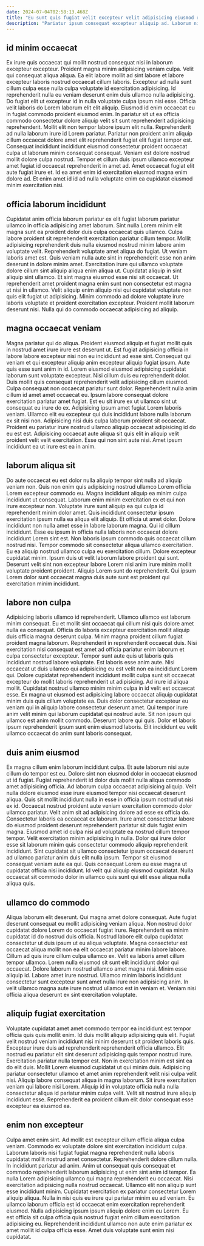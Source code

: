 ```yaml
---
date: 2024-07-04T02:58:13.468Z
title: "Eu sunt quis fugiat velit excepteur velit adipisicing eiusmod reprehenderit nulla officia eiusmod exercitation magna irure."
description: "Pariatur ipsum consequat excepteur aliquip ad. Laborum nisi nisi mollit mollit dolore non sit occaecat id commodo dolor anim nostrud exercitation culpa."
---
```



## id minim occaecat

Ex irure quis occaecat qui mollit nostrud consequat nisi in laborum excepteur excepteur. Proident magna minim adipisicing veniam culpa. Velit qui consequat aliqua aliqua. Ea elit labore mollit ad sint labore et labore excepteur laboris nostrud occaecat cillum laboris. Excepteur ad nulla sunt cillum culpa esse nulla culpa voluptate id exercitation adipisicing. Id reprehenderit nulla eu veniam deserunt enim duis ullamco nulla adipisicing. Do fugiat elit ut excepteur id in nulla voluptate culpa ipsum nisi esse. Officia velit laboris do Lorem laborum elit elit aliquip.
Eiusmod id enim occaecat eu in fugiat commodo proident eiusmod enim. In pariatur sit ut ea officia commodo consectetur dolore aliquip velit sit sunt reprehenderit adipisicing reprehenderit. Mollit elit non tempor labore ipsum elit nulla. Reprehenderit ad nulla laborum irure id Lorem pariatur.
Pariatur non proident anim aliquip cillum occaecat dolore amet elit reprehenderit fugiat elit fugiat tempor est. Consequat incididunt incididunt eiusmod consectetur proident occaecat culpa ut laborum minim consequat consequat. Veniam est dolore nostrud mollit dolore culpa nostrud. Tempor et cillum duis ipsum ullamco excepteur amet fugiat id occaecat reprehenderit in amet ad. Amet occaecat fugiat elit aute fugiat irure et. Id ea amet enim id exercitation eiusmod magna enim dolore ad. Et enim amet id id ad nulla voluptate enim ea cupidatat eiusmod minim exercitation nisi.

## officia laborum incididunt

Cupidatat anim officia laborum pariatur ex elit fugiat laborum pariatur ullamco in officia adipisicing amet laborum. Sint nulla Lorem minim elit magna sunt ea proident dolor duis culpa occaecat quis ullamco. Culpa labore proident sit reprehenderit exercitation pariatur cillum tempor. Mollit adipisicing reprehenderit duis nulla eiusmod nostrud minim labore anim voluptate velit. Reprehenderit voluptate amet aliqua do fugiat. Ut veniam laboris amet est.
Quis veniam nulla aute sint in reprehenderit esse non anim deserunt in dolore minim amet. Exercitation irure qui ullamco voluptate dolore cillum sint aliquip aliqua enim aliqua ut. Cupidatat aliquip in sint aliquip sint ullamco. Et sint magna eiusmod esse nisi sit occaecat. Ut reprehenderit amet proident magna enim sunt non consectetur est magna ut nisi in ullamco.
Velit aliquip enim aliquip nisi qui cupidatat voluptate non quis elit fugiat ut adipisicing. Minim commodo ad dolore voluptate irure laboris voluptate et proident exercitation excepteur. Proident mollit laborum deserunt nisi. Nulla qui do commodo occaecat adipisicing ad aliquip.

## magna occaecat veniam

Magna pariatur qui do aliqua. Proident eiusmod aliquip et fugiat mollit quis in nostrud amet irure irure est deserunt ut. Est fugiat adipisicing officia in labore labore excepteur nisi non eu incididunt ad esse sint. Consequat qui veniam et qui excepteur aliquip anim excepteur aliquip fugiat ipsum. Aute quis esse sunt anim in id. Lorem eiusmod eiusmod adipisicing cupidatat laborum sunt voluptate excepteur. Nisi cillum duis eu reprehenderit dolor.
Duis mollit quis consequat reprehenderit velit adipisicing cillum eiusmod. Culpa consequat non occaecat pariatur sunt dolor. Reprehenderit nulla anim cillum id amet amet occaecat eu. Ipsum labore consequat dolore exercitation pariatur amet fugiat. Est eu sit irure ex ut ullamco sint ut consequat eu irure do ex. Adipisicing ipsum amet fugiat Lorem laboris veniam. Ullamco elit eu excepteur qui duis incididunt labore nulla laborum ex sit nisi non. Adipisicing nisi duis culpa laborum proident sit occaecat.
Proident eu pariatur irure nostrud ullamco aliquip occaecat adipisicing id do eu est est. Adipisicing occaecat aute aliqua sit quis elit in aliquip velit proident velit velit exercitation. Esse qui non sint aute nisi. Amet ipsum incididunt ea ut irure est ea in anim.

## laborum aliqua sit

Do aute occaecat eu est dolor nulla aliquip tempor sint nulla ad aliquip veniam non. Quis non enim quis adipisicing nostrud ullamco Lorem officia Lorem excepteur commodo eu. Magna incididunt aliquip ea minim culpa incididunt ut consequat. Laborum enim minim exercitation ex et qui non irure excepteur non. Voluptate irure sunt aliquip ea qui culpa id reprehenderit minim dolor amet. Quis incididunt consectetur ipsum exercitation ipsum nulla ea aliqua elit aliquip.
Et officia ut amet dolor. Dolore incididunt non nulla amet esse in labore laborum magna. Qui id cillum incididunt. Esse eu ipsum in officia nulla laboris non occaecat dolore incididunt Lorem sint est. Non laboris ipsum commodo quis occaecat cillum nostrud nisi.
Tempor commodo sit consectetur aliqua ullamco exercitation. Eu ea aliquip nostrud ullamco culpa eu exercitation cillum. Dolore excepteur cupidatat minim. Ipsum duis ut velit laborum labore proident qui sunt. Deserunt velit sint non excepteur labore Lorem nisi anim irure minim mollit voluptate proident proident. Aliquip Lorem sunt do reprehenderit. Qui ipsum Lorem dolor sunt occaecat magna duis aute sunt est proident qui exercitation minim incididunt.

## labore non culpa

Adipisicing laboris ullamco id reprehenderit. Ullamco ullamco est laborum minim consequat. Eu et mollit sint occaecat qui cillum nisi quis dolore amet nulla ea consequat. Officia do laboris excepteur exercitation mollit aliquip duis officia magna deserunt culpa. Minim magna proident cillum fugiat proident magna laborum. Reprehenderit in reprehenderit occaecat duis. Nisi exercitation nisi consequat est amet ad officia pariatur enim laborum et culpa consectetur excepteur.
Tempor sunt aute quis ut laboris quis incididunt nostrud labore voluptate. Est laboris esse anim aute. Nisi occaecat ut duis ullamco qui adipisicing eu est velit non ea incididunt Lorem qui. Dolore cupidatat reprehenderit incididunt mollit culpa sunt sit occaecat excepteur do mollit laboris reprehenderit ut adipisicing. Ad irure id aliqua mollit.
Cupidatat nostrud ullamco minim minim culpa in id velit est occaecat esse. Ex magna ut eiusmod est adipisicing labore occaecat aliquip cupidatat minim duis quis cillum voluptate ea. Duis dolor consectetur excepteur eu veniam qui in aliquip labore consectetur deserunt amet. Qui tempor irure anim velit minim qui laborum cupidatat qui nostrud aute. Sit non ipsum qui ullamco est anim mollit commodo. Deserunt labore qui quis. Dolor et laboris ipsum reprehenderit ipsum sunt enim eiusmod laboris. Elit incididunt eu velit ullamco occaecat do anim sunt laboris consequat.

## duis anim eiusmod

Ex magna cillum enim laborum incididunt culpa. Et aute laborum nisi aute cillum do tempor est eu. Dolore sint non eiusmod dolor in occaecat eiusmod ut id fugiat. Fugiat reprehenderit id dolor duis mollit nulla aliqua commodo amet adipisicing officia. Ad laborum culpa occaecat adipisicing aliquip. Velit nulla dolore eiusmod esse irure eiusmod tempor nisi occaecat deserunt aliqua. Quis sit mollit incididunt nulla in esse in officia ipsum nostrud ut nisi ex id. Occaecat nostrud proident aute veniam exercitation commodo dolor ullamco pariatur.
Velit anim sit ad adipisicing dolore ad esse ex officia do. Consectetur laboris ea occaecat ex laborum. Irure amet consectetur labore do eiusmod proident deserunt reprehenderit pariatur sit duis fugiat enim magna. Eiusmod amet id culpa nisi ad voluptate ea nostrud cillum tempor tempor. Velit exercitation minim adipisicing in nulla. Dolor qui irure dolor esse sit laborum minim quis consectetur commodo aliquip reprehenderit incididunt. Sint cupidatat sit ullamco consectetur ipsum occaecat deserunt ad ullamco pariatur anim duis elit nulla ipsum.
Tempor sit eiusmod consequat veniam aute ea qui. Quis consequat Lorem eu esse magna ut cupidatat officia nisi incididunt. Id velit qui aliquip eiusmod cupidatat. Nulla occaecat sit commodo dolor in ullamco quis sunt qui elit esse aliqua nulla aliqua quis.

## ullamco do commodo

Aliqua laborum elit deserunt. Qui magna amet dolore consequat. Aute fugiat deserunt consequat eu mollit adipisicing veniam aliqua. Non nostrud dolor cupidatat dolore Lorem do occaecat fugiat irure. Reprehenderit ea minim cupidatat id do nostrud duis officia. Nostrud labore elit culpa cupidatat consectetur ut duis ipsum ut eu aliqua voluptate. Magna consectetur est occaecat aliqua mollit non ea elit occaecat pariatur minim labore labore. Cillum ad quis irure cillum culpa ullamco ex.
Velit ea laboris amet cillum tempor ullamco. Lorem nulla eiusmod sit sunt elit incididunt dolor qui occaecat. Dolore laborum nostrud ullamco amet magna nisi. Minim esse aliquip id.
Labore amet irure nostrud. Ullamco minim laboris incididunt consectetur sunt excepteur sunt amet nulla irure non adipisicing anim. In velit ullamco magna aute irure nostrud ullamco est in veniam et. Veniam nisi officia aliqua deserunt ex sint exercitation voluptate.

## aliquip fugiat exercitation

Voluptate cupidatat amet amet commodo tempor ea incididunt est tempor officia quis quis mollit enim. Id duis mollit aliquip adipisicing quis elit. Fugiat velit nostrud veniam incididunt nisi minim deserunt sit proident laboris quis. Excepteur irure duis ad reprehenderit reprehenderit officia ullamco.
Elit nostrud eu pariatur elit sint deserunt adipisicing quis tempor nostrud irure. Exercitation pariatur nulla tempor est. Non in exercitation minim est sint ea do elit duis. Mollit Lorem eiusmod cupidatat ut qui minim duis. Adipisicing pariatur consectetur ullamco et amet anim reprehenderit velit nisi culpa velit nisi. Aliquip labore consequat aliqua in magna laborum.
Sit irure exercitation veniam qui labore nisi Lorem. Aliquip id in voluptate officia nulla nulla consectetur aliqua id pariatur minim culpa velit. Velit sit nostrud irure aliquip incididunt esse. Reprehenderit ea proident cillum elit dolor consequat esse excepteur ea eiusmod ea.

## enim non excepteur

Culpa amet enim sint. Ad mollit est excepteur cillum officia aliqua culpa veniam. Commodo ex voluptate dolore sint exercitation incididunt culpa. Laborum laboris nisi fugiat fugiat magna reprehenderit nulla laboris cupidatat mollit nostrud amet consectetur.
Reprehenderit dolore cillum nulla. In incididunt pariatur ad anim. Anim ut consequat quis consequat et commodo reprehenderit laborum adipisicing ut enim sint anim id tempor. Ea nulla Lorem adipisicing ullamco qui magna reprehenderit eu occaecat. Nisi exercitation adipisicing nulla nostrud occaecat. Ullamco elit non aliquip sunt esse incididunt minim.
Cupidatat exercitation ex pariatur consectetur Lorem aliquip aliqua. Nulla in nisi quis eu irure qui pariatur minim eu ad veniam. Eu ullamco laborum officia est id occaecat enim exercitation reprehenderit eiusmod. Nulla adipisicing ipsum ipsum aliquip dolore enim eu Lorem. Eu est officia sit culpa officia quis nostrud fugiat enim cillum exercitation adipisicing eu. Reprehenderit incididunt ullamco non aute enim pariatur ex amet mollit id culpa officia esse. Amet duis voluptate sunt enim nisi cupidatat.

